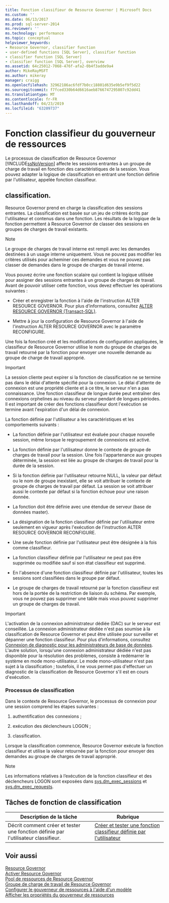 ```yaml
---
title: Fonction classifieur de Resource Governor | Microsoft Docs
ms.custom: ''
ms.date: 06/13/2017
ms.prod: sql-server-2014
ms.reviewer: ''
ms.technology: performance
ms.topic: conceptual
helpviewer_keywords:
- Resource Governor, classifier function
- user-defined functions [SQL Server], classifier function
- classifier function [SQL Server]
- classifier function [SQL Server], overview
ms.assetid: 64c25012-7068-476f-afa2-0b4f3adde9a4
author: MikeRayMSFT
ms.author: mikeray
manager: craigg
ms.openlocfilehash: 32962186ac6fdf7b0cc18801d635e9b5ef9f5d22
ms.sourcegitcommit: f7fced330b64d6616aeb8766747295807c92dd41
ms.translationtype: MT
ms.contentlocale: fr-FR
ms.lasthandoff: 04/23/2019
ms.locfileid: "63209737"
---
```

# <a name="resource-governor-classifier-function"></a>Fonction classifieur du gouverneur de ressources
  Le processus de classification de Resource Governor [!INCLUDE[ssNoVersion](../../includes/ssnoversion-md.md)] affecte les sessions entrantes à un groupe de charge de travail en fonction des caractéristiques de la session. Vous pouvez adapter la logique de classification en entrant une fonction définie par l'utilisateur, appelée fonction classifieur.  
  
## <a name="classification"></a>classification.  
 Resource Governor prend en charge la classification des sessions entrantes. La classification est basée sur un jeu de critères écrits par l'utilisateur et contenus dans une fonction. Les résultats de la logique de la fonction permettent à Resource Governor de classer des sessions en groupes de charges de travail existants.  
  
> [!NOTE]  
>  Le groupe de charges de travail interne est rempli avec les demandes destinées à un usage interne uniquement. Vous ne pouvez pas modifier les critères utilisés pour acheminer ces demandes et vous ne pouvez pas classer de demandes dans le groupe de charges de travail interne.  
  
 Vous pouvez écrire une fonction scalaire qui contient la logique utilisée pour assigner des sessions entrantes à un groupe de charges de travail. Avant de pouvoir utiliser cette fonction, vous devez effectuer les opérations suivantes :  
  
-   Créer et enregistrer la fonction à l'aide de l'instruction ALTER RESOURCE GOVERNOR. Pour plus d’informations, consultez [ALTER RESOURCE GOVERNOR &#40;Transact-SQL&#41;](/sql/t-sql/statements/alter-resource-governor-transact-sql).  
  
-   Mettre à jour la configuration de Resource Governor à l'aide de l'instruction ALTER RESOURCE GOVERNOR avec le paramètre RECONFIGURE.  
  
 Une fois la fonction créé et les modifications de configuration appliquées, le classifieur de Resource Governor utilise le nom du groupe de charges de travail retourné par la fonction pour envoyer une nouvelle demande au groupe de charge de travail approprié.  
  
> [!IMPORTANT]  
>  La session cliente peut expirer si la fonction de classification ne se termine pas dans le délai d'attente spécifié pour la connexion. Le délai d'attente de connexion est une propriété cliente et à ce titre, le serveur n'en a pas connaissance. Une fonction classifieur de longue durée peut entraîner des connexions orphelines au niveau du serveur pendant de longues périodes. Il est important de créer des fonctions classifieur dont l'exécution se termine avant l'expiration d'un délai de connexion.  
  
 La fonction définie par l'utilisateur a les caractéristiques et les comportements suivants :  
  
-   La fonction définie par l'utilisateur est évaluée pour chaque nouvelle session, même lorsque le regroupement de connexions est activé.  
  
-   La fonction définie par l'utilisateur donne le contexte de groupe de charges de travail pour la session. Une fois l'appartenance aux groupes déterminée, la session est liée au groupe de charges de travail pour la durée de la session.  
  
-   Si la fonction définie par l'utilisateur retourne NULL, la valeur par défaut ou le nom de groupe inexistant, elle se voit attribuer le contexte de groupe de charges de travail par défaut. La session se voit attribuer aussi le contexte par défaut si la fonction échoue pour une raison donnée.  
  
-   La fonction doit être définie avec une étendue de serveur (base de données master).  
  
-   La désignation de la fonction classifieur définie par l'utilisateur entre seulement en vigueur après l'exécution de l'instruction ALTER RESOURCE GOVERNOR RECONFIGURE.  
  
-   Une seule fonction définie par l'utilisateur peut être désignée à la fois comme classifieur.  
  
-   La fonction classifieur définie par l'utilisateur ne peut pas être supprimée ou modifiée sauf si son état classifieur est supprimé.  
  
-   En l'absence d'une fonction classifieur définie par l'utilisateur, toutes les sessions sont classifiées dans le groupe par défaut.  
  
-   Le groupe de charges de travail retourné par la fonction classifieur est hors de la portée de la restriction de liaison du schéma. Par exemple, vous ne pouvez pas supprimer une table mais vous pouvez supprimer un groupe de charges de travail.  
  
> [!IMPORTANT]  
>  L'activation de la connexion administrateur dédiée (DAC) sur le serveur est conseillée. La connexion administrateur dédiée n'est pas soumise à la classification de Resource Governor et peut être utilisée pour surveiller et dépanner une fonction classifieur. Pour plus d’informations, consultez [Connexion de diagnostic pour les administrateurs de base de données](../../database-engine/configure-windows/diagnostic-connection-for-database-administrators.md). L'autre solution, lorsqu'une connexion administrateur dédiée n'est pas disponible pour la résolution des problèmes, consiste à redémarrer le système en mode mono-utilisateur. Le mode mono-utilisateur n'est pas sujet à la classification ; toutefois, il ne vous permet pas d'effectuer un diagnostic de la classification de Resource Governor s'il est en cours d'exécution.  
  
### <a name="classification-process"></a>Processus de classification  
 Dans le contexte de Resource Governor, le processus de connexion pour une session comprend les étapes suivantes :  
  
1.  authentification des connexions ;  
  
2.  exécution des déclencheurs LOGON ;  
  
3.  classification.  
  
 Lorsque la classification commence, Resource Governor exécute la fonction classifieur et utilise la valeur retournée par la fonction pour envoyer des demandes au groupe de charges de travail approprié.  
  
> [!NOTE]  
>  Les informations relatives à l’exécution de la fonction classifieur et des déclencheurs LOGON sont exposées dans [sys.dm_exec_sessions](/sql/relational-databases/system-dynamic-management-views/sys-dm-exec-sessions-transact-sql) et [sys.dm_exec_requests](/sql/relational-databases/system-dynamic-management-views/sys-dm-exec-requests-transact-sql).  
  
## <a name="classification-function-tasks"></a>Tâches de fonction de classification  
  
|Description de la tâche|Rubrique|  
|----------------------|-----------|  
|Décrit comment créer et tester une fonction définie par l'utilisateur classifieur.|[Créer et tester une fonction classifieur définie par l'utilisateur](create-and-test-a-classifier-user-defined-function.md)|  
  
## <a name="see-also"></a>Voir aussi  
 [Resource Governor](resource-governor.md)   
 [Activer Resource Governor](enable-resource-governor.md)   
 [Pool de ressources de Resource Governor](resource-governor-resource-pool.md)   
 [Groupe de charge de travail de Resource Governor](resource-governor-workload-group.md)   
 [Configurer le gouverneur de ressources à l'aide d'un modèle](configure-resource-governor-using-a-template.md)   
 [Afficher les propriétés du gouverneur de ressources](view-resource-governor-properties.md)  
  
  

